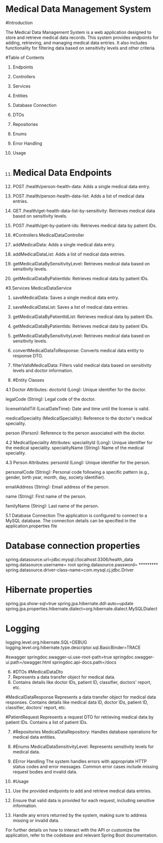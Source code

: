 # Medical Data Management System 

#Introduction

The Medical Data Management System is a web application designed to store and retrieve medical data records. This system provides endpoints for adding, retrieving, and managing medical data entries. It also includes functionality for filtering data based on sensitivity levels and other criteria.

#Table of Contents
1. Endpoints
2. Controllers
3. Services
4. Entities
5. Database Connection
6. DTOs
7. Repositories
8. Enums
9. Error Handling
10. Usage

1. # Medical Data Endpoints<a name="endpoints"></a>
1. POST /health/person-health-data: Adds a single medical data entry.
2. POST /health/person-health-data-list: Adds a list of medical data entries.
3. GET /health/get-health-data-list-by-sensitivity: Retrieves medical data based on sensitivity levels.
4. POST /health/get-by-patient-ids: Retrieves medical data by patient IDs.


2. #Controllers<a name="controllers"></a>
MedicalDataController
1. addMedicalData: Adds a single medical data entry.
2. addMedicalDataList: Adds a list of medical data entries.
3. getMedicalDataBySensitivityLevel: Retrieves medical data based on sensitivity levels.
4. getMedicalDataByPatientIds: Retrieves medical data by patient IDs.

#3.Services<a name="services"></a>
MedicalDataService
1. saveMedicalData: Saves a single medical data entry.
2. saveMedicalDataList: Saves a list of medical data entries.
3. getMedicalDataByPatientIdList: Retrieves medical data by patient IDs.
4. getMedicalDataByPatientIds: Retrieves medical data by patient IDs.
5. getMedicalDataBySensitivityLevel: Retrieves medical data based on sensitivity levels.
6. convertMedicalDataToResponse: Converts medical data entity to response DTO.
7. filterValidMedicalData: Filters valid medical data based on sensitivity levels and doctor information.

4. #Entity Classes <a name="entity-classes"></a>

4.1 Doctor
Attributes:
doctorId (Long): Unique identifier for the doctor.

legalCode (String): Legal code of the doctor.

licenseValidTill (LocalDateTime): Date and time until the license is valid.

medicalSpeciality (MedicalSpeciality): Reference to the doctor's medical speciality.

person (Person): Reference to the person associated with the doctor.

4.2 MedicalSpeciality
Attributes:
specialityId (Long): Unique identifier for the medical speciality.
specialityName (String): Name of the medical speciality.

4.3 Person
Attributes:
personId (Long): Unique identifier for the person.

personalCode (String): Personal code following a specific pattern (e.g., gender, birth year, month, day, society identifier).

emailAddress (String): Email address of the person.

name (String): First name of the person.

familyName (String): Last name of the person.

5.1 Database Connection
The application is configured to connect to a MySQL database. The connection details can be specified in the application.properties file

# Database connection properties
spring.datasource.url=jdbc:mysql://localhost:3306/health_data
spring.datasource.username= root
spring.datasource.password= *********
spring.datasource.driver-class-name=com.mysql.cj.jdbc.Driver


# Hibernate properties
spring.jpa.show-sql=true
spring.jpa.hibernate.ddl-auto=update
spring.jpa.properties.hibernate.dialect=org.hibernate.dialect.MySQLDialect

# Logging
logging.level.org.hibernate.SQL=DEBUG
logging.level.org.hibernate.type.descriptor.sql.BasicBinder=TRACE

#swagger
springdoc.swagger-ui.use-root-path=true
springdoc.swagger-ui.path=/swagger.html
springdoc.api-docs.path=/docs

6. #DTOs<a name="dtos"></a>
#MedicalDataDto
1. Represents a data transfer object for medical data.
2. Contains details like doctor IDs, patient ID, classifier, doctors' report, etc.

#MedicalDataResponse
Represents a data transfer object for medical data responses.
Contains details like medical data ID, doctor IDs, patient ID, classifier, doctors' report, etc.

#PatientRequest
Represents a request DTO for retrieving medical data by patient IDs.
Contains a list of patient IDs.


7. #Repositories<a name="repositories"></a>
MedicalDataRepository: Handles database operations for medical data entities.

8. #Enums<a name="enums"></a>
MedicalDataSensitivityLevel: Represents sensitivity levels for medical data.

9. £Error Handling<a name="error-handling"></a>
The system handles errors with appropriate HTTP status codes and error messages.
Common error cases include missing request bodies and invalid data.

10. #Usage<a name="usage"></a>
1. Use the provided endpoints to add and retrieve medical data entries.
2. Ensure that valid data is provided for each request, including sensitive information.
3. Handle any errors returned by the system, making sure to address missing or invalid data.

For further details on how to interact with the API or customize the application, refer to the codebase and relevant Spring Boot documentation.

